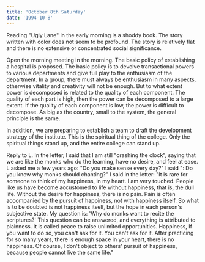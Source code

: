 ```yaml
---
title: 'October 8th Saturday'
date: '1994-10-8'
---
```


Reading "Ugly Lane" in the early morning is a shoddy book. The story written with color does not seem to be profound. The story is relatively flat and there is no extensive or concentrated social significance.

Open the morning meeting in the morning. The basic policy of establishing a hospital is proposed. The basic policy is to devolve transactional powers to various departments and give full play to the enthusiasm of the department. In a group, there must always be enthusiasm in many aspects, otherwise vitality and creativity will not be enough. But to what extent power is decomposed is related to the quality of each component. The quality of each part is high, then the power can be decomposed to a large extent. If the quality of each component is low, the power is difficult to decompose. As big as the country, small to the system, the general principle is the same.

In addition, we are preparing to establish a team to draft the development strategy of the institute. This is the spiritual thing of the college. Only the spiritual things stand up, and the entire college can stand up.

Reply to L. In the letter, I said that I am still "crashing the clock", saying that we are like the monks who do the learning, have no desire, and feel at ease. L asked me a few years ago: "Do you make sense every day?" I said ": Do you know why monks should chanting?" I said in the letter: "It is rare for someone to think of my happiness, in my heart. I am very touched. People like us have become accustomed to life without happiness, that is, the dull life. Without the desire for happiness, there is no pain. Pain is often accompanied by the pursuit of happiness, not with happiness itself. So what is to be doubted is not happiness itself, but the hope in each person's subjective state. My question is: 'Why do monks want to recite the scriptures?' This question can be answered, and everything is attributed to plainness. It is called peace to raise unlimited opportunities. Happiness, If you want to do so, you can't ask for it. You can't ask for it. After practicing for so many years, there is enough space in your heart, there is no happiness. Of course, I don't object to others' pursuit of happiness, because people cannot live the same life."

